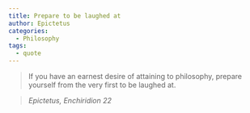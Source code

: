 ```yaml
---
title: Prepare to be laughed at
author: Epictetus
categories:
  - Philosophy
tags:
  - quote
---
```


> If you have an earnest desire of attaining to philosophy, prepare yourself from the very first to be laughed at.

> <cite>Epictetus, Enchiridion 22</cite>